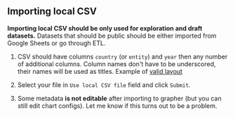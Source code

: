 ## Importing local CSV

**Importing local CSV should be only used for exploration and draft datasets.** Datasets that should be public should be either imported from Google Sheets or go through ETL.

1. CSV should have columns `country` (or `entity`) and `year` then any number of additional columns. Column names don't have to be underscored, their names will be used as titles. Example of [valid layout](https://ourworldindata.org/uploads/2016/02/ourworldindata_multi-var.png)

2. Select your file in `Use local CSV file` field and click `Submit`.

3. Some metadata **is not editable** after importing to grapher (but you can still edit chart configs). Let me know if this turns out to be a problem.
